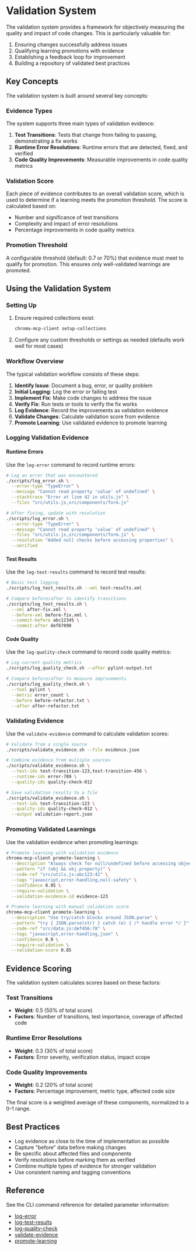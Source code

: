 # Validation System

The validation system provides a framework for objectively measuring the quality and impact of code changes. This is particularly valuable for:

1. Ensuring changes successfully address issues
2. Qualifying learning promotions with evidence
3. Establishing a feedback loop for improvement
4. Building a repository of validated best practices

## Key Concepts

The validation system is built around several key concepts:

### Evidence Types

The system supports three main types of validation evidence:

1. **Test Transitions**: Tests that change from failing to passing, demonstrating a fix works
2. **Runtime Error Resolutions**: Runtime errors that are detected, fixed, and verified
3. **Code Quality Improvements**: Measurable improvements in code quality metrics

### Validation Score

Each piece of evidence contributes to an overall validation score, which is used to determine if a learning meets the promotion threshold. The score is calculated based on:

- Number and significance of test transitions
- Complexity and impact of error resolutions
- Percentage improvements in code quality metrics

### Promotion Threshold

A configurable threshold (default: 0.7 or 70%) that evidence must meet to qualify for promotion. This ensures only well-validated learnings are promoted.

## Using the Validation System

### Setting Up

1. Ensure required collections exist:

   ```bash
   chroma-mcp-client setup-collections
   ```

2. Configure any custom thresholds or settings as needed (defaults work well for most cases)

### Workflow Overview

The typical validation workflow consists of these steps:

1. **Identify Issue**: Document a bug, error, or quality problem
2. **Initial Logging**: Log the error or failing test
3. **Implement Fix**: Make code changes to address the issue
4. **Verify Fix**: Run tests or tools to verify the fix works
5. **Log Evidence**: Record the improvements as validation evidence
6. **Validate Changes**: Calculate validation score from evidence
7. **Promote Learning**: Use validated evidence to promote learning

### Logging Validation Evidence

#### Runtime Errors

Use the `log-error` command to record runtime errors:

```bash
# Log an error that was encountered
./scripts/log_error.sh \
  --error-type "TypeError" \
  --message "Cannot read property 'value' of undefined" \
  --stacktrace "Error at line 42 in utils.js" \
  --files "src/utils.js,src/components/form.js"

# After fixing, update with resolution
./scripts/log_error.sh \
  --error-type "TypeError" \
  --message "Cannot read property 'value' of undefined" \
  --files "src/utils.js,src/components/form.js" \
  --resolution "Added null checks before accessing properties" \
  --verified
```

#### Test Results

Use the `log-test-results` command to record test results:

```bash
# Basic test logging
./scripts/log_test_results.sh --xml test-results.xml

# Compare before/after to identify transitions
./scripts/log_test_results.sh \
  --xml after-fix.xml \
  --before-xml before-fix.xml \
  --commit-before abc12345 \
  --commit-after def67890
```

#### Code Quality

Use the `log-quality-check` command to record code quality metrics:

```bash
# Log current quality metrics
./scripts/log_quality_check.sh --after pylint-output.txt

# Compare before/after to measure improvements
./scripts/log_quality_check.sh \
  --tool pylint \
  --metric error_count \
  --before before-refactor.txt \
  --after after-refactor.txt
```

### Validating Evidence

Use the `validate-evidence` command to calculate validation scores:

```bash
# Validate from a single source
./scripts/validate_evidence.sh --file evidence.json

# Combine evidence from multiple sources
./scripts/validate_evidence.sh \
  --test-ids test-transition-123,test-transition-456 \
  --runtime-ids error-789 \
  --quality-ids quality-check-012

# Save validation results to a file
./scripts/validate_evidence.sh \
  --test-ids test-transition-123 \
  --quality-ids quality-check-012 \
  --output validation-report.json
```

### Promoting Validated Learnings

Use the validation evidence when promoting learnings:

```bash
# Promote learning with validation evidence
chroma-mcp-client promote-learning \
  --description "Always check for null/undefined before accessing object properties" \
  --pattern "if (obj && obj.property)" \
  --code-ref "src/utils.js:abc123:42" \
  --tags "javascript,error-handling,null-safety" \
  --confidence 0.95 \
  --require-validation \
  --validation-evidence-id evidence-123

# Promote learning with manual validation score
chroma-mcp-client promote-learning \
  --description "Use try/catch blocks around JSON.parse" \
  --pattern "try { JSON.parse(str) } catch (e) { /* handle error */ }" \
  --code-ref "src/data.js:def456:78" \
  --tags "javascript,error-handling,json" \
  --confidence 0.9 \
  --require-validation \
  --validation-score 0.85
```

## Evidence Scoring

The validation system calculates scores based on these factors:

### Test Transitions

- **Weight**: 0.5 (50% of total score)
- **Factors**: Number of transitions, test importance, coverage of affected code

### Runtime Error Resolutions

- **Weight**: 0.3 (30% of total score)
- **Factors**: Error severity, verification status, impact scope

### Code Quality Improvements

- **Weight**: 0.2 (20% of total score)
- **Factors**: Percentage improvement, metric type, affected code size

The final score is a weighted average of these components, normalized to a 0-1 range.

## Best Practices

- Log evidence as close to the time of implementation as possible
- Capture "before" data before making changes
- Be specific about affected files and components
- Verify resolutions before marking them as verified
- Combine multiple types of evidence for stronger validation
- Use consistent naming and tagging conventions

## Reference

See the CLI command reference for detailed parameter information:

- [log-error](../scripts/log-error.md)
- [log-test-results](../scripts/log-test-results.md)
- [log-quality-check](../scripts/log-quality-check.md)
- [validate-evidence](../scripts/validate-evidence.md)
- [promote-learning](../scripts/promote-learning.md)
